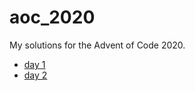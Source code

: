 # aoc_2020

My solutions for the Advent of Code 2020.

- [day 1](src/bin/day1.rs)
- [day 2](src/bin/day2.rs)
